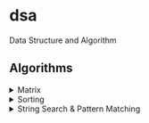 # dsa
Data Structure and Algorithm

## Algorithms

<details>
<summary>Matrix</summary>

 - Yale Format
   - [Sparse Matrix Multiplication](https://leetcode.com/problems/sparse-matrix-multiplication/)

</details>

<details>
<summary>Sorting</summary>

 - Quickselect
   - [Top K Frequent Elements](https://leetcode.com/problems/top-k-frequent-elements/)

</details>

<details>
<summary>String Search & Pattern Matching</summary>

 - Z Algorithm
   - [Sum of Scores of Built Strings](https://leetcode.com/problems/sum-of-scores-of-built-strings/)

</details>
